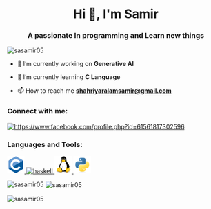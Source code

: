 <h1 align="center">Hi 👋, I'm Samir</h1>
<h3 align="center">A passionate In programming and Learn new things</h3>

<p align="left"> <img src="https://komarev.com/ghpvc/?username=sasamir05&label=Profile%20views&color=0e75b6&style=flat" alt="sasamir05" /> </p>

- 🔭 I’m currently working on **Generative AI**

- 🌱 I’m currently learning **C Language**

- 📫 How to reach me **shahriyaralamsamir@gmail.com**

<h3 align="left">Connect with me:</h3>
<p align="left">
<a href="https://fb.com/https://www.facebook.com/profile.php?id=61561817302596" target="blank"><img align="center" src="https://raw.githubusercontent.com/rahuldkjain/github-profile-readme-generator/master/src/images/icons/Social/facebook.svg" alt="https://www.facebook.com/profile.php?id=61561817302596" height="30" width="40" /></a>
</p>

<h3 align="left">Languages and Tools:</h3>
<p align="left"> <a href="https://www.cprogramming.com/" target="_blank" rel="noreferrer"> <img src="https://raw.githubusercontent.com/devicons/devicon/master/icons/c/c-original.svg" alt="c" width="40" height="40"/> </a> <a href="https://www.haskell.org/" target="_blank" rel="noreferrer"> <img src="https://upload.wikimedia.org/wikipedia/commons/1/1c/Haskell-Logo.svg" alt="haskell" width="40" height="40"/> </a> <a href="https://www.linux.org/" target="_blank" rel="noreferrer"> <img src="https://raw.githubusercontent.com/devicons/devicon/master/icons/linux/linux-original.svg" alt="linux" width="40" height="40"/> </a> <a href="https://www.python.org" target="_blank" rel="noreferrer"> <img src="https://raw.githubusercontent.com/devicons/devicon/master/icons/python/python-original.svg" alt="python" width="40" height="40"/> </a> </p>

<p><img align="left" src="https://github-readme-stats.vercel.app/api/top-langs?username=sasamir05&show_icons=true&locale=en&layout=compact" alt="sasamir05" /></p>

<p>&nbsp;<img align="center" src="https://github-readme-stats.vercel.app/api?username=sasamir05&show_icons=true&locale=en" alt="sasamir05" /></p>

<p><img align="center" src="https://github-readme-streak-stats.herokuapp.com/?user=sasamir05&" alt="sasamir05" /></p>

###

